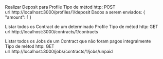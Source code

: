  Realizar Deposit para Profile 
 Tipo de métod http: POST
 url:http://localhost:3000/profiles/1/deposit
    Dados a serem enviados:
    {
      "amount": 1
    }

Listar todos os Contract de um determinado Profile
Tipo de métod http: GET
url:http://localhost:3000/contracts/1/contracts

Listar todos os Jobs de um Contract que não foram pagos integralmente 
Tipo de métod http: GET
url:http://localhost:3000/jobs/contracts/1/jobs/unpaid
